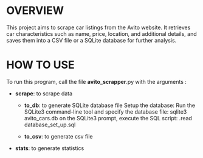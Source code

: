 # OVERVIEW

This project aims to scrape car listings from the Avito website. It retrieves car characteristics such as name, price, location, and additional details, and saves them into a CSV file or a SQLite database for further analysis.

# HOW TO USE

To run this program, call the file __avito_scrapper__.py with the arguments :  

   * __scrape__: to scrape data 
      * __to_db__: to generate SQLite database file
         Setup the database:
            Run the SQLite3 command-line tool and specify the database file: sqlite3 avito_cars.db 
            on the SQLite3 prompt, execute the SQL script: .read database_set_up.sql

      * __to_csv__: to generate csv file
   * __stats__: to generate statistics